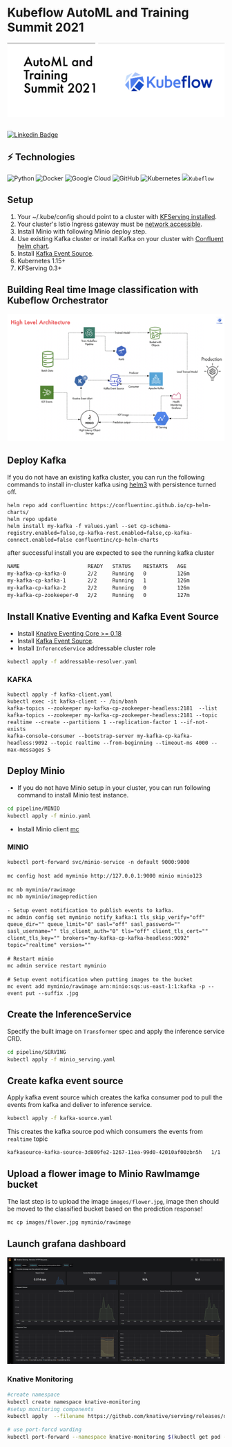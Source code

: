 # Kubeflow AutoML and Training Summit 2021

![](logo.png)


##
[![Linkedin Badge](https://img.shields.io/badge/LinkedIn-0077B5?style=for-the-badge&logo=linkedin&logoColor=white)](https://www.linkedin.com/in/aniruddha-choudhury-5a34b511b/)

## ⚡ Technologies

![Python](https://img.shields.io/badge/-Python-black?style=flat-square&logo=Python)
![Docker](https://img.shields.io/badge/-Docker-black?style=flat-square&logo=docker)
![Google Cloud](https://img.shields.io/badge/Google%20Cloud-black?style=flat-square&logo=google-cloud)
![GitHub](https://img.shields.io/badge/-GitHub-181717?style=flat-square&logo=github)
![Kubernetes](https://img.shields.io/badge/kubernetes-326ce5.svg?&style=for-the-badge&logo=kubernetes&logoColor=white)
<code><img height="20" src="https://github.com/aniruddhachoudhury/Credit-Risk-Model/blob/master/avatar?raw=true">Kubeflow</code>

## Setup
1. Your ~/.kube/config should point to a cluster with [KFServing installed](https://github.com/kubeflow/kfserving/#install-kfserving).
2. Your cluster's Istio Ingress gateway must be [network accessible](https://istio.io/latest/docs/tasks/traffic-management/ingress/ingress-control/).
3. Install Minio with following Minio deploy step.
4. Use existing Kafka cluster or install Kafka on your cluster with [Confluent helm chart](https://www.confluent.io/blog/getting-started-apache-kafka-kubernetes/).
5. Install [Kafka Event Source](https://github.com/knative-sandbox/eventing-kafka/tree/main/pkg/source).
6. Kubernetes 1.15+
7. KFServing 0.3+

## Building Real time Image classification with Kubeflow Orchestrator 
![](img.png)

## Deploy Kafka
If you do not have an existing kafka cluster, you can run the following commands to install in-cluster kafka using [helm3](https://helm.sh)
with persistence turned off.

```
helm repo add confluentinc https://confluentinc.github.io/cp-helm-charts/
helm repo update
helm install my-kafka -f values.yaml --set cp-schema-registry.enabled=false,cp-kafka-rest.enabled=false,cp-kafka-connect.enabled=false confluentinc/cp-helm-charts
```

after successful install you are expected to see the running kafka cluster
```bash
NAME                      READY   STATUS    RESTARTS   AGE
my-kafka-cp-kafka-0       2/2     Running   0          126m
my-kafka-cp-kafka-1       2/2     Running   1          126m
my-kafka-cp-kafka-2       2/2     Running   0          126m
my-kafka-cp-zookeeper-0   2/2     Running   0          127m
```

## Install Knative Eventing and Kafka Event Source
- Install [Knative Eventing Core >= 0.18](https://knative.dev/docs/install/any-kubernetes-cluster/#installing-the-eventing-component)
- Install [Kafka Event Source](https://github.com/knative-sandbox/eventing-kafka/releases).
- Install `InferenceService` addressable cluster role
```bash
kubectl apply -f addressable-resolver.yaml
```

### KAFKA
```
kubectl apply -f kafka-client.yaml
kubectl exec -it kafka-client -- /bin/bash
kafka-topics --zookeeper my-kafka-cp-zookeeper-headless:2181  --list
kafka-topics --zookeeper my-kafka-cp-zookeeper-headless:2181 --topic realtime --create --partitions 1 --replication-factor 1 --if-not-exists
kafka-console-consumer --bootstrap-server my-kafka-cp-kafka-headless:9092 --topic realtime --from-beginning --timeout-ms 4000 --max-messages 5 

```

## Deploy Minio
- If you do not have Minio setup in your cluster, you can run following command to install Minio test instance.
```bash
cd pipeline/MINIO
kubectl apply -f minio.yaml
```

- Install Minio client [mc](https://docs.min.io/docs/minio-client-complete-guide)

### MINIO

```
kubectl port-forward svc/minio-service -n default 9000:9000

mc config host add myminio http://127.0.0.1:9000 minio minio123

mc mb myminio/rawimage
mc mb myminio/imageprediction

- Setup event notification to publish events to kafka.
mc admin config set myminio notify_kafka:1 tls_skip_verify="off"  queue_dir="" queue_limit="0" sasl="off" sasl_password="" sasl_username="" tls_client_auth="0" tls="off" client_tls_cert="" client_tls_key="" brokers="my-kafka-cp-kafka-headless:9092" topic="realtime" version=""

# Restart minio
mc admin service restart myminio

# Setup event notification when putting images to the bucket
mc event add myminio/rawimage arn:minio:sqs:us-east-1:1:kafka -p --event put --suffix .jpg
```

## Create the InferenceService
Specify the built image on `Transformer` spec and apply the inference service CRD.
```bash
cd pipeline/SERVING
kubectl apply -f minio_serving.yaml 
```

## Create kafka event source
Apply kafka event source which creates the kafka consumer pod to pull the events from kafka and deliver to inference service.
```bash
kubectl apply -f kafka-source.yaml
```
This creates the kafka source pod which consumers the events from `realtime` topic
```bash
kafkasource-kafka-source-3d809fe2-1267-11ea-99d0-42010af00zbn5h   1/1     Running   0          8h
```
## Upload a flower image to Minio RawImamge bucket
The last step is to upload the image `images/flower.jpg`, image then should be moved to the classified bucket based on the prediction response!
```bash
mc cp images/flower.jpg myminio/rawimage
```
## Launch grafana dashboard
![](grafana.png)
### Knative Monitoring
```bash
#create namespace
kubectl create namespace knative-monitoring
#setup monitoring components
kubectl apply  --filename https://github.com/knative/serving/releases/download/v0.13.0/monitoring-metrics-prometheus.yaml
```

```bash
# use port-forcd warding
kubectl port-forward --namespace knative-monitoring $(kubectl get pod --namespace knative-monitoring --selector="app=grafana" --output jsonpath='{.items[0].metadata.name}') 8080:3000
```

